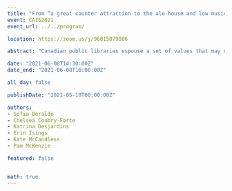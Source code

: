 ```yaml
---
title: "From “a great counter attraction to the ale-house and low music hall” to “the one place everybody goes”: the public library in The Globe and Mail, 1860-2016"
event: CAIS2021
event_url: ../../program/

location: https://zoom.us/j/96815079086

abstract: "Canadian public libraries espouse a set of values that may not be congruent (e.g., preserving “high” culture vs providing access to inclusive collections). Tension or conflict can result when stakeholders emphasize different values, so it is crucial to attend to values in stakeholder accounts, including those in the mass media. This poster presents a) emerging findings from a study of the representation of public libraries in The Globe and Mail since 1860; and b) reflections on the research and research communication process as an innovative experiential learning opportunity for the interdisciplinary team of faculty, graduate, and undergraduate students."

date: "2021-06-08T14:30:00Z"
date_end: "2021-06-08T16:00:00Z"

all_day: false

publishDate: "2021-05-18T00:00:00Z"

authors:
- Sofia Beraldo
- Chelsea Coubry-Forte
- Katrina Desjardins
- Erin Isings
- Kate McCandless
- Pam McKenzie

featured: false


math: true
---
```

